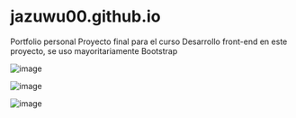 # jazuwu00.github.io
Portfolio personal
Proyecto final para el curso Desarrollo front-end 
en este proyecto, se uso mayoritariamente Bootstrap

![image](https://user-images.githubusercontent.com/40684036/189497885-d49d7c5d-b67a-4c81-8e49-d66b579d6ef1.png)


![image](https://user-images.githubusercontent.com/40684036/189497874-6a01e36d-3efa-4feb-8881-e83881cefe50.png)


![image](https://user-images.githubusercontent.com/40684036/189497842-9b2fd6c8-4c1c-4111-bfc6-7289e8f5f8b6.png)


